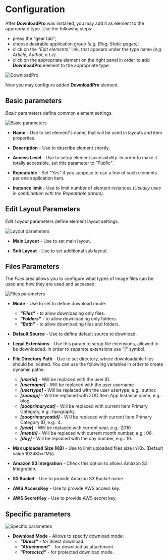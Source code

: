 # Configuration

After **DownloadPro** was installed, you may add it as element to the appropriate type. Use the following steps: 
- press the "gear tab";
- choose desirable application group *(e.g. Blog, Static pages)*;
- click on the *"Edit elements"* link, that appears under the type name *(e.g. Article, Author, e.t.c)*.
- click on the appropriate element on the right panel in order to add **DownloadPro** element to the appropriate type

![DownloadPro](/images/dnloadpro_element.png)

Now you may configure added **DownloadPro** element.

## Basic parameters

*Basic* parameters define common element settings.

![Basic parameters](/images/params_basic.png)

- **Name** - Use to set element's name, that will be used in layouts and item properties.

- **Description** - Use to describe element shortly.

- **Access Level** - Use to setup element accessibility. In order to make it totally accessible, set this parameter to *"Public"*.

- **Repeatable** - Set *"Yes"* if you suppose to use a few of such elements per one application item.

- **Instance limit** - Use to limit number of element instances *(Usually uses in combination with the Repeatable param)*.

## Edit Layout Parameters

*Edit Layout* parameters define element layout settings.

![Layout parameters](/images/params_edit_layout.png)

- **Main Layout** - Use to set main layout.

- **Sub Layout**  - Use to set additional sub layout.

## Files Parameters

The *Files* area allows you to configure what types of image files can be used and how they are used and accessed.

![Files parameters](/images/params_files.png)

- **Mode** - Use to set to define download mode:
	- ***"Files"*** - to allow downloading only files.
	- ***"Folders"*** - to allow downloading only folders.
	- ***"Both"*** - to allow downloading files and folders.

- **Default Source** - Use to define default source to download.

- **Legal Extensions** - Use this param to setup file extensions, allowed to be downloaded. In order to separate extensions use "|" symbol.

- **File Directory Path** - Use to set directory, where downloadable files should be located. You can use the following variables in order to create dynamic paths:

	- ***[userid]*** - Will be replaced with the user ID.
	- ***[username]*** - Will be replaced with the user username
	- ***[usertype]*** - Will be replaced with the user usertype, e.g.: author.
	- ***[zooapp]*** - Will be replaced with ZOO Item App Instance name, e.g.: blog.
	- ***[zooprimarycat]*** - Will be replaced with current Item Primary Category, e.g.: tipography.
	- ***[zooprimarycatid]*** - Will be replaced with current Item Primary Category ID, e.g.: 4.
	- ***[year]*** - Will be replaced with current year, e.g.: 2010
	- ***[month]*** - Will be replaced with current month number, e.g.: 06.
	- ***[day]*** - Will be replaced with the day number, e.g.: 10.

- **Max uploaded Size (KB)** - Use to limit uploaded files size in Kb. (Default value 1024Kb=1Mb).

- **Amazon S3 Integration** - Check this option to allows Amazon S3 Integration.

- **S3 Bucket** - Use to provide Amazon S3 Bucket name.

- **AWS AccessKey** - Use to provide AWS access key.

- **AWS SecretKey** - Use to provide AWS secret key.

## Specific parameters

![Specific parameters](/images/specific_params.png)

- **Download Mode** - Allows to specify download mode:
	- ***"Direct"*** - for direct download.
	- ***"Attachment"*** - for download as attachment.
	- ***"Protected"*** - for protected download mode.
